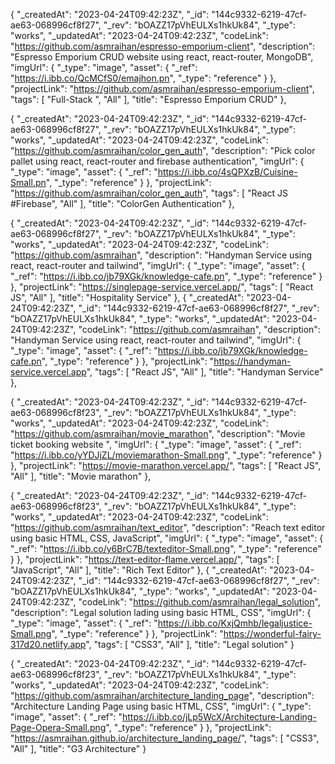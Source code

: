 






  {
    "_createdAt": "2023-04-24T09:42:23Z",
    "_id": "144c9332-6219-47cf-ae63-068996cf8f27",
    "_rev": "bOAZZ17pVhEULXs1hkUk84",
    "_type": "works",
    "_updatedAt": "2023-04-24T09:42:23Z",
    "codeLink": "https://github.com/asmraihan/espresso-emporium-client",
    "description": "Espresso Emporium CRUD website using react, react-router, MongoDB",
    "imgUrl": {
      "_type": "image",
      "asset": {
        "_ref": "https://i.ibb.co/QcMCfS0/emajhon.pn",
        "_type": "reference"
      }
    },
    "projectLink": "https://github.com/asmraihan/espresso-emporium-client",
    "tags": [
      "Full-Stack ",
      "All"
    ],
    "title": "Espresso Emporium CRUD"
  },

 {
    "_createdAt": "2023-04-24T09:42:23Z",
    "_id": "144c9332-6219-47cf-ae63-068996cf8f27",
    "_rev": "bOAZZ17pVhEULXs1hkUk84",
    "_type": "works",
    "_updatedAt": "2023-04-24T09:42:23Z",
    "codeLink": "https://github.com/asmraihan/color_gen_auth",
    "description": "Pick color pallet using react, react-router and firebase authentication",
    "imgUrl": {
      "_type": "image",
      "asset": {
        "_ref": "https://i.ibb.co/4sQPXzB/Cuisine-Small.pn",
        "_type": "reference"
      }
    },
    "projectLink": "https://github.com/asmraihan/color_gen_auth",
    "tags": [
      "React JS #Firebase",
      "All"
    ],
    "title": "ColorGen Authentication"
  },

  {
    "_createdAt": "2023-04-24T09:42:23Z",
    "_id": "144c9332-6219-47cf-ae63-068996cf8f27",
    "_rev": "bOAZZ17pVhEULXs1hkUk84",
    "_type": "works",
    "_updatedAt": "2023-04-24T09:42:23Z",
    "codeLink": "https://github.com/asmraihan",
    "description": "Handyman Service using react, react-router and tailwind",
    "imgUrl": {
      "_type": "image",
      "asset": {
        "_ref": "https://i.ibb.co/jb79XGk/knowledge-cafe.pn",
        "_type": "reference"
      }
    },
    "projectLink": "https://singlepage-service.vercel.app/",
    "tags": [
      "React JS",
      "All"
    ],
    "title": "Hospitality Service"
  },
  {
    "_createdAt": "2023-04-24T09:42:23Z",
    "_id": "144c9332-6219-47cf-ae63-068996cf8f27",
    "_rev": "bOAZZ17pVhEULXs1hkUk84",
    "_type": "works",
    "_updatedAt": "2023-04-24T09:42:23Z",
    "codeLink": "https://github.com/asmraihan",
    "description": "Handyman Service using react, react-router and tailwind",
    "imgUrl": {
      "_type": "image",
      "asset": {
        "_ref": "https://i.ibb.co/jb79XGk/knowledge-cafe.pn",
        "_type": "reference"
      }
    },
    "projectLink": "https://handyman-service.vercel.app",
    "tags": [
      "React JS",
      "All"
    ],
    "title": "Handyman Service"
  },


 {
    "_createdAt": "2023-04-24T09:42:23Z",
    "_id": "144c9332-6219-47cf-ae63-068996cf8f23",
    "_rev": "bOAZZ17pVhEULXs1hkUk84",
    "_type": "works",
    "_updatedAt": "2023-04-24T09:42:23Z",
    "codeLink": "https://github.com/asmraihan/movie_marathon",
    "description": "Movie ticket booking website ",
    "imgUrl": {
      "_type": "image",
      "asset": {
        "_ref": "https://i.ibb.co/yYDJjZL/moviemarathon-Small.png",
        "_type": "reference"
      }
    },
    "projectLink": "https://movie-marathon.vercel.app/",
    "tags": [
      "React JS",
      "All"
    ],
    "title": "Movie marathon"
  },

{
    "_createdAt": "2023-04-24T09:42:23Z",
    "_id": "144c9332-6219-47cf-ae63-068996cf8f23",
    "_rev": "bOAZZ17pVhEULXs1hkUk84",
    "_type": "works",
    "_updatedAt": "2023-04-24T09:42:23Z",
    "codeLink": "https://github.com/asmraihan/text_editor",
    "description": "Reach text editor using basic HTML, CSS, JavaScript",
    "imgUrl": {
      "_type": "image",
      "asset": {
        "_ref": "https://i.ibb.co/y6BrC7B/texteditor-Small.png",
        "_type": "reference"
      }
    },
    "projectLink": "https://text-editor-flame.vercel.app/",
    "tags": [
      "JavaScript",
      "All"
    ],
    "title": "Rich Text Editor"
  },
  {
    "_createdAt": "2023-04-24T09:42:23Z",
    "_id": "144c9332-6219-47cf-ae63-068996cf8f27",
    "_rev": "bOAZZ17pVhEULXs1hkUk84",
    "_type": "works",
    "_updatedAt": "2023-04-24T09:42:23Z",
    "codeLink": "https://github.com/asmraihan/legal_solution",
    "description": "Legal solution lading using basic HTML, CSS",
    "imgUrl": {
      "_type": "image",
      "asset": {
        "_ref": "https://i.ibb.co/KxjQmhb/legaljustice-Small.png",
        "_type": "reference"
      }
    },
    "projectLink": "https://wonderful-fairy-317d20.netlify.app",
    "tags": [
      "CSS3",
      "All"
    ],
    "title": "Legal solution"
  }

  {
    "_createdAt": "2023-04-24T09:42:23Z",
    "_id": "144c9332-6219-47cf-ae63-068996cf8f23",
    "_rev": "bOAZZ17pVhEULXs1hkUk84",
    "_type": "works",
    "_updatedAt": "2023-04-24T09:42:23Z",
    "codeLink": "https://github.com/asmraihan/architecture_landing_page",
    "description": "Architecture Landing Page using basic HTML, CSS",
    "imgUrl": {
      "_type": "image",
      "asset": {
        "_ref": "https://i.ibb.co/jLp5WcX/Architecture-Landing-Page-Opera-Small.png",
        "_type": "reference"
      }
    },
    "projectLink": "https://asmraihan.github.io/architecture_landing_page/",
    "tags": [
      "CSS3",
      "All"
    ],
    "title": "G3 Architecture"
  }